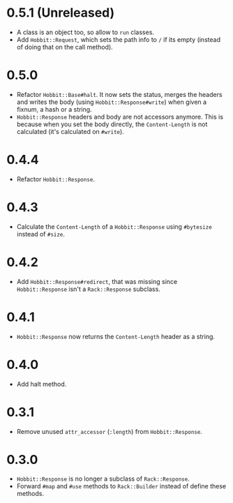 # 0.5.1 (Unreleased)

* A class is an object too, so allow to `run` classes.
* Add `Hobbit::Request`, which sets the path info to `/` if its empty (instead
of doing that on the call method).

# 0.5.0

* Refactor `Hobbit::Base#halt`. It now sets the status, merges the headers and
writes the body (using `Hobbit::Response#write`) when given a fixnum, a hash or
a string.
* `Hobbit::Response` headers and body are not accessors anymore. This is
because when you set the body directly, the `Content-Length` is not calculated
(it's calculated on `#write`).

# 0.4.4

* Refactor `Hobbit::Response`.

# 0.4.3

* Calculate the `Content-Length` of a `Hobbit::Response` using `#bytesize`
instead of `#size`.

# 0.4.2

* Add `Hobbit::Response#redirect`, that was missing since `Hobbit::Response`
isn't a `Rack::Response` subclass.

# 0.4.1

* `Hobbit::Response` now returns the `Content-Length` header as a string.

# 0.4.0

* Add halt method.

# 0.3.1

* Remove unused `attr_accessor` (`:length`) from `Hobbit::Response`.

# 0.3.0

* `Hobbit::Response` is no longer a subclass of `Rack::Response`.
* Forward `#map` and `#use` methods to `Rack::Builder` instead of define these
methods.
